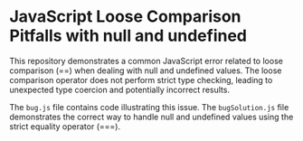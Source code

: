 # JavaScript Loose Comparison Pitfalls with null and undefined

This repository demonstrates a common JavaScript error related to loose comparison (==) when dealing with null and undefined values.  The loose comparison operator does not perform strict type checking, leading to unexpected type coercion and potentially incorrect results.

The `bug.js` file contains code illustrating this issue. The `bugSolution.js` file demonstrates the correct way to handle null and undefined values using the strict equality operator (===).